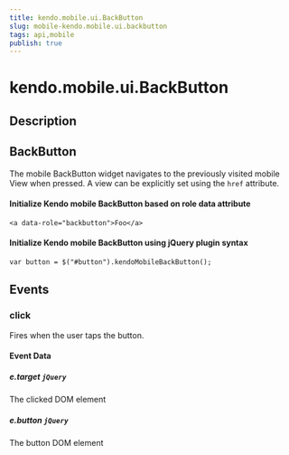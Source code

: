 ```yaml
---
title: kendo.mobile.ui.BackButton
slug: mobile-kendo.mobile.ui.backbutton
tags: api,mobile
publish: true
---
```


# kendo.mobile.ui.BackButton

## Description



## BackButton

The mobile BackButton widget navigates to the previously visited mobile View when pressed. A view can be explicitly set using the `href` attribute.

#### Initialize Kendo mobile BackButton based on role data attribute

    <a data-role="backbutton">Foo</a>

#### Initialize Kendo mobile BackButton using jQuery plugin syntax

    var button = $("#button").kendoMobileBackButton();

## Events

### click

Fires when the user taps the button.

#### Event Data

##### e.target `jQuery`

The clicked DOM element

##### e.button `jQuery`

The button DOM element